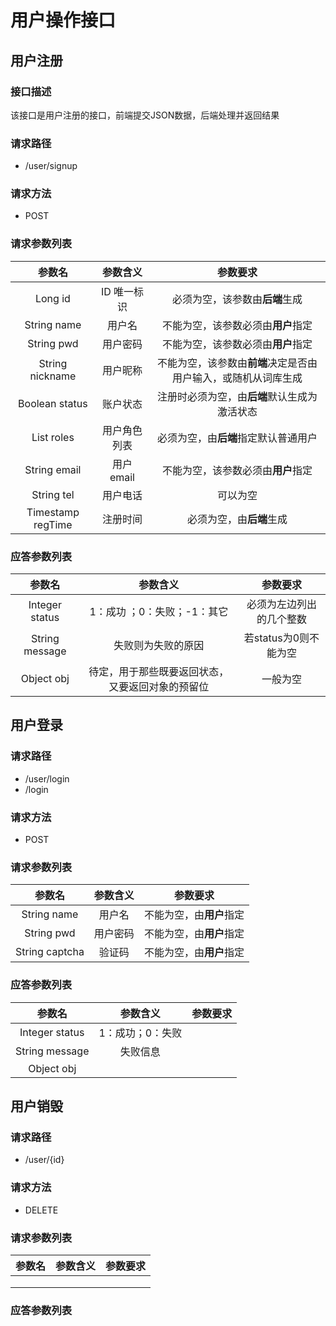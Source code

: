 # 用户操作接口

## 用户注册

### 接口描述

该接口是用户注册的接口，前端提交JSON数据，后端处理并返回结果

### 请求路径

* /user/signup

### 请求方法

* POST

### 请求参数列表

|      参数名       |   参数含义   |                           参数要求                           |
| :---------------: | :----------: | :----------------------------------------------------------: |
|      Long id      | ID 唯一标识  |                必须为空，该参数由**后端**生成                |
|    String name    |    用户名    |              不能为空，该参数必须由**用户**指定              |
|    String pwd     |   用户密码   |              不能为空，该参数必须由**用户**指定              |
|  String nickname  |   用户昵称   | 不能为空，该参数由**前端**决定是否由用户输入，或随机从词库生成 |
|  Boolean status   |   账户状态   |         注册时必须为空，由**后端**默认生成为激活状态         |
| List<Role> roles  | 用户角色列表 |             必须为空，由**后端**指定默认普通用户             |
|   String email    |  用户email   |              不能为空，该参数必须由**用户**指定              |
|    String tel     |   用户电话   |                           可以为空                           |
| Timestamp regTime |   注册时间   |                   必须为空，由**后端**生成                   |

### 应答参数列表

|     参数名     |                     参数含义                     |         参数要求         |
| :------------: | :----------------------------------------------: | :----------------------: |
| Integer status |           1：成功 ；0：失败；-1：其它            | 必须为左边列出的几个整数 |
| String message |                失败则为失败的原因                |  若status为0则不能为空   |
|   Object obj   | 待定，用于那些既要返回状态，又要返回对象的预留位 |         一般为空         |



## 用户登录

### 请求路径

* /user/login
* /login

### 请求方法

* POST

### 请求参数列表

|     参数名     | 参数含义 |         参数要求         |
| :------------: | :------: | :----------------------: |
|  String name   |  用户名  | 不能为空，由**用户**指定 |
|   String pwd   | 用户密码 | 不能为空，由**用户**指定 |
| String captcha |  验证码  | 不能为空，由**用户**指定 |

### 应答参数列表

|     参数名     |     参数含义     | 参数要求 |
| :------------: | :--------------: | :------: |
| Integer status | 1：成功；0：失败 |          |
| String message |     失败信息     |          |
|   Object obj   |                  |          |



## 用户销毁

### 请求路径

* /user/{id}

### 请求方法

* DELETE

### 请求参数列表

| 参数名 | 参数含义 | 参数要求 |
| :----: | :------: | :------: |
|        |          |          |
|        |          |          |
|        |          |          |



### 应答参数列表



